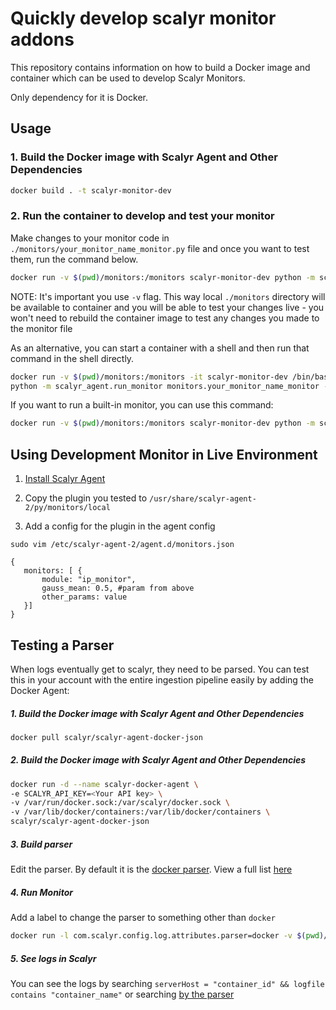 # Quickly develop scalyr monitor addons
This repository contains information on how to build a Docker image and container which can be
used to develop Scalyr Monitors.

Only dependency for it is Docker.

## Usage

### 1. Build the Docker image with Scalyr Agent and Other Dependencies

```bash
docker build . -t scalyr-monitor-dev
```

### 2. Run the container to develop and test your monitor

Make changes to your monitor code in ``./monitors/your_monitor_name_monitor.py`` file and once
you want to test them, run the command below.

```bash
docker run -v $(pwd)/monitors:/monitors scalyr-monitor-dev python -m scalyr_agent.run_monitor monitors.your_monitor_name_monitor -c '{"gauss_mean": 0.5}'
```

NOTE: It's important you use ``-v`` flag. This way local ``./monitors`` directory will be
available to container and you will be able to test your changes live - you won't need to
rebuild the container image to test any changes you made to the monitor file

As an alternative, you can start a container with a shell and then run that command in the
shell directly.

```bash
docker run -v $(pwd)/monitors:/monitors -it scalyr-monitor-dev /bin/bash
python -m scalyr_agent.run_monitor monitors.your_monitor_name_monitor -c '{"gauss_mean": 0.5}'
```

If you want to run a built-in monitor, you can use this command:

```bash
docker run -v $(pwd)/monitors:/monitors scalyr-monitor-dev python -m scalyr_agent.run_monitor scalyr_agent.builtin_monitors.test_monitor -c '{"gauss_mean": 0.5}'
```

## Using Development Monitor in Live Environment

1. [Install Scalyr Agent](https://app.scalyr.com/help/install-agent-linux-quick-start-2)

2. Copy the plugin you tested to `/usr/share/scalyr-agent-2/py/monitors/local`

3. Add a config for the plugin in the agent config 

```sudo vim /etc/scalyr-agent-2/agent.d/monitors.json```


```
{
   monitors: [ {
       module: "ip_monitor",
       gauss_mean: 0.5, #param from above
       other_params: value
   }]
}
```

## Testing a Parser

When logs eventually get to scalyr, they need to be parsed. You can test this in your account with the entire ingestion pipeline easily by adding the Docker Agent:

##### 1. Build the Docker image with Scalyr Agent and Other Dependencies

```bash
docker pull scalyr/scalyr-agent-docker-json
```

##### 2. Build the Docker image with Scalyr Agent and Other Dependencies


```bash 
docker run -d --name scalyr-docker-agent \
-e SCALYR_API_KEY=<Your API key> \
-v /var/run/docker.sock:/var/scalyr/docker.sock \
-v /var/lib/docker/containers:/var/lib/docker/containers \
scalyr/scalyr-agent-docker-json
```

##### 3. Build parser
Edit the parser. By default it is the [docker parser](https://app.scalyr.com/parser?parser=docker). View a full list [here](https://app.scalyr.com/parsers)


##### 4. Run Monitor
Add a label to change the parser to something other than `docker`

```bash
docker run -l com.scalyr.config.log.attributes.parser=docker -v $(pwd)/monitors:/monitors scalyr-monitor-dev python -m scalyr_agent.run_monitor monitors.your_monitor_name_monitor -c '{"gauss_mean": 0.5}'
```
##### 5. See logs in Scalyr
You can see the logs by searching `serverHost = "container_id" && logfile contains "container_name"` or searching [by the parser](https://app.scalyr.com/events?filter=parser%3D%27docker%27) 

